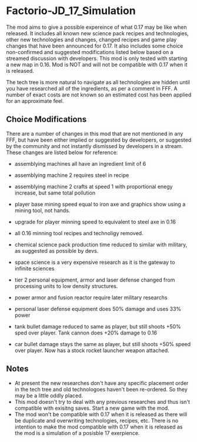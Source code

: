 # Factorio-JD_17_Simulation
The mod aims to give a possible expereince of what 0.17 may be like when released. It includes all known new science pack recipes and technologies, other new technologies and changes, changed recipes and game play changes that have been announced for 0.17. It also includes some choice non-confirmed and suggested modifications listed below based on a streamed discussion with developers.
This mod is only tested with starting a new map in 0.16. Mod is NOT and will not be compatible with 0.17 when it is released.

The tech tree is more natural to navigate as all technologies are hidden until you have researched all of the ingredients, as per a comment in FFF.
A number of exact costs are not known so an estimated cost has been applied for an approximate feel.

Choice Modifications
--------------
There are a number of changes in this mod that are not mentioned in any FFF, but have been either implied or suggested by developers, or suggested by the community and not instantly dismissed by developers in a stream. These changes are listed below for reference:

 - assemblying machines all have an ingredient limit of 6
 - assemblying machine 2 requires steel in recipe
 - assemblying machine 2 crafts at speed 1 with proportional enegy increase, but same total pollution

 - player base mining speed equal to iron axe and graphics show using a mining tool, not hands.
 - upgrade for player minning speed to equivalent to steel axe in 0.16
 - all 0.16 minning tool recipes and technoligy removed.

 - chemical science pack production time reduced to similar with military, as suggested as possible by devs.
 - space science is a very expensive research as it is the gateway to infinite sciences

 - tier 2 personal equipment, armor and laser defense changed from processing units to low density structures.
 - power armor and fusion reactor require later military researchs
 - personal laser defense equipment does 50% damage and uses 33% power

 - tank bullet damage reduced to same as player, but still shoots +50% sped over player. Tank cannon does +20% damage to 0.16
 - car bullet damage stays the same as player, but still shoots +50% speed over player. Now has a stock rocket launcher weapon attached.


Notes
-----------
 - At present the new researches don't have any specific placement order in the tech tree and old technologoes haven't been re-ordered. So they may be a little oddly placed.
 - This mod doesn't try to deal with any previous researches and thus isn't compatible with exisitng saves. Start a new game with the mod.
 - The mod won't be compatible with 0.17 when it is released as there will be duplicate and overwriting technologies, recipes, etc. There is no intention to make the mod compatible with 0.17 when it is released as the mod is a simulation of a posisble 17 exerpience.

